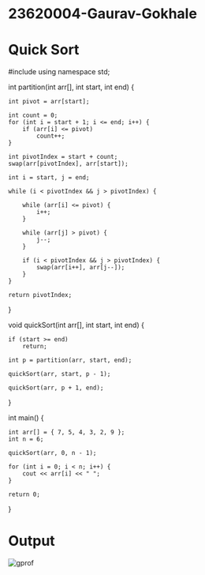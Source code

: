 # 23620004-Gaurav-Gokhale
# Quick Sort
#include <iostream>
using namespace std;

int partition(int arr[], int start, int end)
{

    int pivot = arr[start];

    int count = 0;
    for (int i = start + 1; i <= end; i++) {
        if (arr[i] <= pivot)
            count++;
    }

    int pivotIndex = start + count;
    swap(arr[pivotIndex], arr[start]);

    int i = start, j = end;

    while (i < pivotIndex && j > pivotIndex) {

        while (arr[i] <= pivot) {
            i++;
        }

        while (arr[j] > pivot) {
            j--;
        }

        if (i < pivotIndex && j > pivotIndex) {
            swap(arr[i++], arr[j--]);
        }
    }

    return pivotIndex;
}

void quickSort(int arr[], int start, int end)
{

    if (start >= end)
        return;

    int p = partition(arr, start, end);

    quickSort(arr, start, p - 1);

    quickSort(arr, p + 1, end);
}

int main()
{

    int arr[] = { 7, 5, 4, 3, 2, 9 };
    int n = 6;

    quickSort(arr, 0, n - 1);

    for (int i = 0; i < n; i++) {
        cout << arr[i] << " ";
    }

    return 0;
}
# Output
![gprof](https://github.com/user-attachments/assets/0cb802e7-485a-4915-a3f8-84fbfc0c686d)
